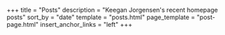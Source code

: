 +++
title = "Posts"
description = "Keegan Jorgensen's recent homepage posts"
sort_by = "date"
template = "posts.html"
page_template = "post-page.html"
insert_anchor_links = "left"
+++